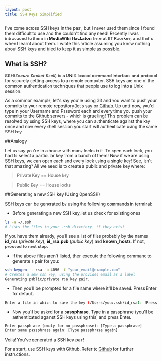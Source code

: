 ```yaml
---
layout: post
title: SSH Keys Simplified
---
```


I've come across SSH keys in the past, but I never used them since I found them difficult to use and the couldn't find any need! Recently I was introduced to them in **MediaWiki Hackaton** here at IIT Roorkee, and that's when I learnt about them. I wrote this article assuming you know nothing about SSH keys and tried to keep it as simple as possible.  

## **What is SSH?**
SSH(_Secure Socket Shell_) is a UNIX-based command interface and protocol for securely getting access to a remote computer. SSH keys are one of the common authentication techniques that people use to log into a Unix session.

As a common example, let's say you're using Git and you want to push your commits to your remote repository(let's say on [Github](https://www.github.com). Up until now, you'd type in your Username and Password each and every time you push your commits to the Github servers - which is gruelling! This problem can be resolved by using SSH keys, where you can authenticate against the key once and now every shell session you start will authenticate using the same SSH key.

##Analogy

Let us say you're in a house with many locks in it. To open each lock, you had to select a particular key from a bunch of them! Now if we are using SSH keys, we can open each and every lock using a single key! See, isn't that amazing? All we need is to create a public and private key where:

> Private Key == House key

> Public Key == House locks


##Generating a new SSH key (Using OpenSSH)

SSH keys can be generated by using the following commands in terminal:

* Before generating a new SSH key, let us check for existing ones

```bash
ls -a ~/.ssh
# Lists the files in your .ssh directory, if they exist
```
If you have them already, you'll see a list of files probably by the names **id\_rsa** (_private key_), **id\_rsa.pub** (_public key_) and **known\_hosts**. If not, proceed to next step.

* If the above files aren't listed, then execute the following command to generate a pair for you:

```bash
ssh-keygen -t rsa -b 4096 -C "your_email@example.com"
# Creates a new ssh key, using the provided email as a label
Generating public/private rsa key pair.
```

* Then you'll be prompted for a file name  where it'll be saved. Press Enter for default.

```bash
Enter a file in which to save the key (/Users/you/.ssh/id_rsa): [Press enter]
```

* Now you'll be asked for a **passphrase**. Type in a passphrase (you'll be authenticated against SSH keys using this) and press Enter.

```bash
Enter passphrase (empty for no passphrase): [Type a passphrase]
Enter same passphrase again: [Type passphrase again]
```
Voila! You've generated a SSH key pair!

For a start, use SSH keys with Github. Refer to [Github]("https://help.github.com/articles/generating-an-ssh-key/") for further instructions.